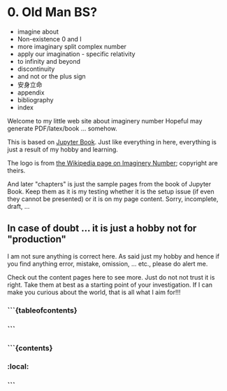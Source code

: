 # 0. Old Man BS?

 - imagine about
 - Non-existence  0 and I
 - more imaginary split complex number
 - apply our imagination - specific relativity 
 - to infinity and beyond
 - discontinuity 
 - and not or the plus sign 
 - 安身立命
 - appendix
 - bibliography 
 - index
 
 
Welcome to my little web site about imaginery number
Hopeful may generate PDF/latex/book ... somehow.

This is based on [Jupyter Book](https://jupyterbook.org/en/stable/intro.html).  Just like everything in here, everything is just a result of my hobby and learning.

The logo is from [the Wikipedia page on Imaginery Number](https://en.wikipedia.org/wiki/Imaginary_number); copyright are theirs.

And later "chapters" is just the sample pages from the book of Jupyter Book.  Keep them as it is my testing whether it is the setup issue (if even they cannot be presented) or it is on my page content.  Sorry, incomplete, draft, ...

## In case of doubt ... it is just a hobby not for "production"

I am not sure anything is correct here.  As said just my hobby and hence if you find anything error, mistake, omission, ... etc., please do alert me.

Check out the content pages here to see more.  Just do not not trust it is right.  Take them at best as a starting point of your investigation. If I can make you curious about the world, that is all what I aim for!!!

### ```{tableofcontents}
### ```

### ```{contents}
### :local:
### ```






